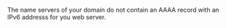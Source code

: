 The name servers of your domain do not contain an AAAA record with an IPv6 addresss for you web server.
